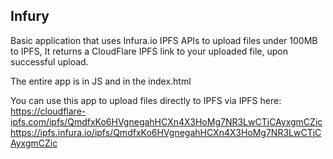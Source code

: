 ## Infury

Basic application that uses Infura.io IPFS APIs to upload files under 100MB to IPFS, It returns a CloudFlare IPFS link to your uploaded file, upon successful upload.

The entire app is in JS and in the index.html

You can use this app to upload files directly to IPFS via IPFS here:
https://cloudflare-ipfs.com/ipfs/QmdfxKo6HVgnegahHCXn4X3HoMg7NR3LwCTjCAyxgmCZic
https://ipfs.infura.io/ipfs/QmdfxKo6HVgnegahHCXn4X3HoMg7NR3LwCTjCAyxgmCZic



